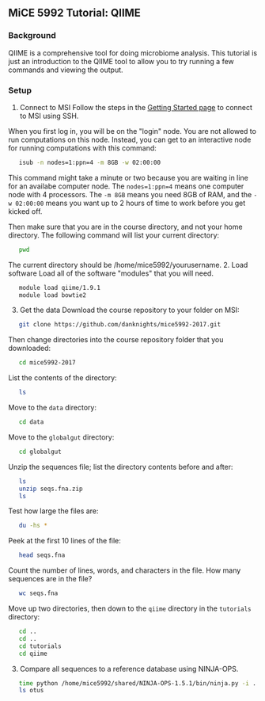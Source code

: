 ## MiCE 5992 Tutorial: QIIME

### Background
QIIME is a comprehensive tool for doing microbiome analysis. This tutorial is just an introduction
to the QIIME tool to allow you to try running a few commands and viewing the output.

### Setup
1. Connect to MSI
 Follow the steps in the [Getting Started page](../README.md) to connect to MSI using SSH.

 When you first log in, you will be on the "login" node. You are not allowed to run computations on this node. Instead, you can get to an interactive node for running computations with this command:
 ```bash
    isub -n nodes=1:ppn=4 -m 8GB -w 02:00:00
 ```
 This command might take a minute or two because you are waiting in line for an availabe computer node. The `nodes=1:ppn=4` means one computer node with 4 processors. The `-m 8GB` means you need 8GB of RAM, and the `-w 02:00:00` means you want up to 2 hours of time to work before you get kicked off.

 Then make sure that you are in the course directory, and not your home directory. The following command will list your current directory:
 ```bash
    pwd
 ```
 The current directory should be /home/mice5992/yourusername.
2. Load software
 Load all of the software "modules" that you will need.
 ```bash
    module load qiime/1.9.1
    module load bowtie2
 ```
 
3. Get the data
 Download the course repository to your folder on MSI:
 ```bash
    git clone https://github.com/danknights/mice5992-2017.git
 ```

 Then change directories into the course repository folder that you downloaded:
 ```bash
    cd mice5992-2017
 ```
 List the contents of the directory:
 ```bash
    ls
 ```

 Move to the `data` directory:
 ```bash
    cd data
 ```

 Move to the `globalgut` directory:
 ```bash
    cd globalgut
 ```

 Unzip the sequences file; list the directory contents before and after:
 ```bash
    ls
    unzip seqs.fna.zip
    ls
 ```

 Test how large the files are:
 ```bash
    du -hs *
 ```

 Peek at the first 10 lines of the file:
 ```bash
    head seqs.fna
 ```

 Count the number of lines, words, and characters in the file. How many sequences are in the file?
 ```bash
    wc seqs.fna
 ```

 Move up two directories, then down to the `qiime` directory in the `tutorials` directory:
 ```bash
    cd ..
    cd ..
    cd tutorials
    cd qiime
 ```
 
3. Compare all sequences to a reference database using NINJA-OPS.

 ```bash
    time python /home/mice5992/shared/NINJA-OPS-1.5.1/bin/ninja.py -i ../../data/globalgut/seqs.fna -o otus -p 4
    ls otus
 ```



